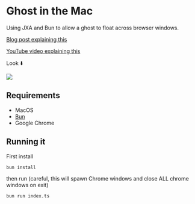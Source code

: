 # Ghost in the Mac

Using JXA and Bun to allow a ghost to float across browser windows.

[Blog post explaining this](https://tomontheinternet.com/ghost-in-the-mac/)

[YouTube video explaining this](https://www.youtube.com/watch?v=H4Id0znCbks)

Look ⬇️

![](https://tomontheinternet.com/ghost-in-the-mac/images/ghost-in-the-mac.gif)

## Requirements

- MacOS
- [Bun](https://bun.sh/)
- Google Chrome

## Running it

First install

```bash
bun install
```

then run (careful, this will spawn Chrome windows and close ALL chrome windows on exit)

```bash
bun run index.ts
```
